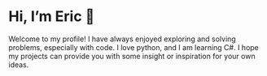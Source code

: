 # Hi, I’m Eric 👋
Welcome to my profile! I have always enjoyed exploring and solving problems, especially with code. I love python, and I am learning C#.
I hope my projects can provide you with some insight or inspiration for your own ideas.

<!---
embowman/embowman is a ✨ special ✨ repository because its `README.md` (this file) appears on your GitHub profile.
You can click the Preview link to take a look at your changes.
--->

